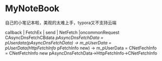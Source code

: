 # MyNoteBook
自己的小笔记本啦，美观的太难上手，typora又不支持云端

callback                                            | FetchEx                                      | send                                           | NetFetch     |oncommonRequest
CAsyncDnsFetchCBdata *pAsyncDnsFetchData = pUserdata(pAsyncDnsFetchData) -> m_pUserData = pUserData(HttpFetchInfo* pFetchInfo new) -> m_pUserData = CNetFechInfo = CNetFetchInfo new
pAsyncDnsFetchData->HttpFetchInfo->CNetFetchInfo